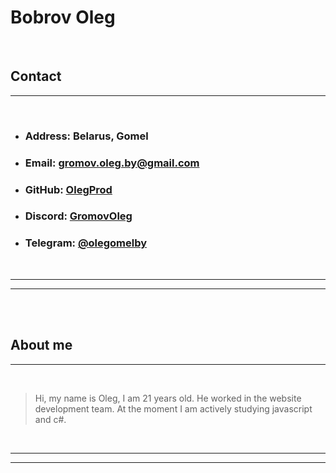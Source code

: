# **Bobrov Oleg**

</br>

##  **Contact**
___
</br>

* ### **Address:** Belarus, Gomel
* ### **Email:** [gromov.oleg.by@gmail.com](# "email")
* ### **GitHub:** [OlegProd](https://github.com/OlegProd "github")
* ### **Discord:** [GromovOleg](# "discord")
* ### **Telegram:** [@olegomelby](# "telegram")
</br>

---
---

</br>
</br>

##  **About me**




---
</br>

>Hi, my name is Oleg, I am 21 years old. He worked in the website development team. At the moment I am actively studying javascript and c#.

</br>

---
---

</br>
</br>